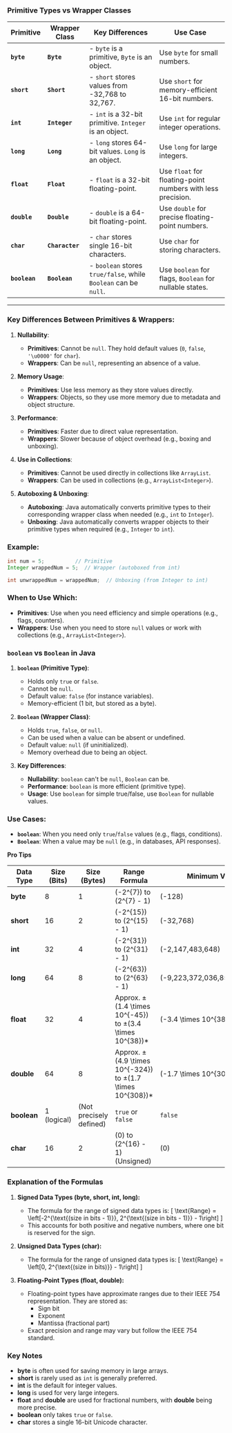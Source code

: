 ### **Primitive Types vs Wrapper Classes**

| **Primitive**  | **Wrapper Class** | **Key Differences**                                | **Use Case**                        |
|----------------|-------------------|----------------------------------------------------|-------------------------------------|
| **`byte`**      | **`Byte`**         | - `byte` is a primitive, `Byte` is an object.      | Use `byte` for small numbers.       |
| **`short`**     | **`Short`**        | - `short` stores values from -32,768 to 32,767.    | Use `short` for memory-efficient 16-bit numbers. |
| **`int`**       | **`Integer`**      | - `int` is a 32-bit primitive. `Integer` is an object. | Use `int` for regular integer operations. |
| **`long`**      | **`Long`**         | - `long` stores 64-bit values. `Long` is an object. | Use `long` for large integers.      |
| **`float`**     | **`Float`**        | - `float` is a 32-bit floating-point.              | Use `float` for floating-point numbers with less precision. |
| **`double`**    | **`Double`**       | - `double` is a 64-bit floating-point.             | Use `double` for precise floating-point numbers. |
| **`char`**      | **`Character`**    | - `char` stores single 16-bit characters.          | Use `char` for storing characters.  |
| **`boolean`**   | **`Boolean`**      | - `boolean` stores `true/false`, while `Boolean` can be `null`. | Use `boolean` for flags, `Boolean` for nullable states. |

---

### **Key Differences Between Primitives & Wrappers**:

1. **Nullability**:
   - **Primitives**: Cannot be `null`. They hold default values (`0`, `false`, `'\u0000'` for `char`).
   - **Wrappers**: Can be `null`, representing an absence of a value.
   
2. **Memory Usage**:
   - **Primitives**: Use less memory as they store values directly.
   - **Wrappers**: Objects, so they use more memory due to metadata and object structure.
   
3. **Performance**:
   - **Primitives**: Faster due to direct value representation.
   - **Wrappers**: Slower because of object overhead (e.g., boxing and unboxing).

4. **Use in Collections**:
   - **Primitives**: Cannot be used directly in collections like `ArrayList`.
   - **Wrappers**: Can be used in collections (e.g., `ArrayList<Integer>`).

5. **Autoboxing & Unboxing**:
   - **Autoboxing**: Java automatically converts primitive types to their corresponding wrapper class when needed (e.g., `int` to `Integer`).
   - **Unboxing**: Java automatically converts wrapper objects to their primitive types when required (e.g., `Integer` to `int`).

### **Example**:
```java
int num = 5;          // Primitive
Integer wrappedNum = 5;  // Wrapper (autoboxed from int)

int unwrappedNum = wrappedNum;  // Unboxing (from Integer to int)
```

### **When to Use Which**:
- **Primitives**: Use when you need efficiency and simple operations (e.g., flags, counters).
- **Wrappers**: Use when you need to store `null` values or work with collections (e.g., `ArrayList<Integer>`).


### **`boolean` vs `Boolean` in Java**

1. **`boolean` (Primitive Type)**:
   - Holds only `true` or `false`.
   - Cannot be `null`.
   - Default value: `false` (for instance variables).
   - Memory-efficient (1 bit, but stored as a byte).

2. **`Boolean` (Wrapper Class)**:
   - Holds `true`, `false`, or `null`.
   - Can be used when a value can be absent or undefined.
   - Default value: `null` (if uninitialized).
   - Memory overhead due to being an object.

3. **Key Differences**:
   - **Nullability**: `boolean` can't be `null`, `Boolean` can be.
   - **Performance**: `boolean` is more efficient (primitive type).
   - **Usage**: Use `boolean` for simple true/false, use `Boolean` for nullable values.

### **Use Cases**:
- **`boolean`**: When you need only `true`/`false` values (e.g., flags, conditions).
- **`Boolean`**: When a value may be `null` (e.g., in databases, API responses).

**Pro Tips**

| **Data Type** | **Size (Bits)** | **Size (Bytes)** | **Range Formula**                          | **Minimum Value**       | **Maximum Value**       |
|---------------|-----------------|------------------|---------------------------------------------|-------------------------|-------------------------|
| **byte**      | 8               | 1                | \(-2^{7}\) to \(2^{7} - 1\)                | \(-128\)               | \(127\)                |
| **short**     | 16              | 2                | \(-2^{15}\) to \(2^{15} - 1\)              | \(-32,768\)            | \(32,767\)             |
| **int**       | 32              | 4                | \(-2^{31}\) to \(2^{31} - 1\)              | \(-2,147,483,648\)     | \(2,147,483,647\)      |
| **long**      | 64              | 8                | \(-2^{63}\) to \(2^{63} - 1\)              | \(-9,223,372,036,854,775,808\) | \(9,223,372,036,854,775,807\) |
| **float**     | 32              | 4                | Approx. ±\(1.4 \times 10^{-45}\) to ±\(3.4 \times 10^{38}\)* | \(-3.4 \times 10^{38}\) | \(3.4 \times 10^{38}\) |
| **double**    | 64              | 8                | Approx. ±\(4.9 \times 10^{-324}\) to ±\(1.7 \times 10^{308}\)* | \(-1.7 \times 10^{308}\) | \(1.7 \times 10^{308}\) |
| **boolean**   | 1 (logical)     | (Not precisely defined) | `true` or `false`                       | `false`                | `true`                 |
| **char**      | 16              | 2                | \(0\) to \(2^{16} - 1\) (Unsigned)         | \(0\)                  | \(65,535\)             |

### **Explanation of the Formulas**

1. **Signed Data Types (byte, short, int, long):**
   - The formula for the range of signed data types is:
     \[
     \text{Range} = \left[-2^{\text{(size in bits - 1)}}, 2^{\text{(size in bits - 1)}} - 1\right]
     \]
   - This accounts for both positive and negative numbers, where one bit is reserved for the sign.

2. **Unsigned Data Types (char):**
   - The formula for the range of unsigned data types is:
     \[
     \text{Range} = \left[0, 2^{\text{(size in bits)}} - 1\right]
     \]

3. **Floating-Point Types (float, double):**
   - Floating-point types have approximate ranges due to their IEEE 754 representation. They are stored as:
     - Sign bit
     - Exponent
     - Mantissa (fractional part)
   - Exact precision and range may vary but follow the IEEE 754 standard.

### **Key Notes**
- **byte** is often used for saving memory in large arrays.
- **short** is rarely used as `int` is generally preferred.
- **int** is the default for integer values.
- **long** is used for very large integers.
- **float** and **double** are used for fractional numbers, with **double** being more precise.
- **boolean** only takes `true` or `false`.
- **char** stores a single 16-bit Unicode character.